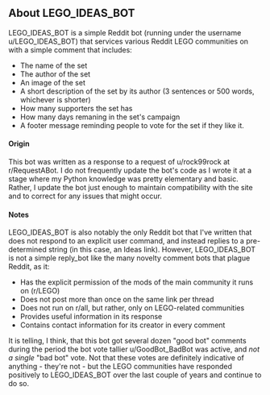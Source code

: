 ## About LEGO_IDEAS_BOT

LEGO_IDEAS_BOT is a simple Reddit bot (running under the username u/LEGO_IDEAS_BOT) that services various Reddit LEGO communities on with a simple comment that includes:

* The name of the set
* The author of the set
* An image of the set 
* A short description of the set by its author (3 sentences or 500 words, whichever is shorter)
* How many supporters the set has
* How many days remaning in the set's campaign
* A footer message reminding people to vote for the set if they like it.

#### Origin

This bot was written as a response to a request of u/rock99rock at r/RequestABot. I do not frequently update the bot's code as I wrote it at a stage where my Python knowledge was pretty elementary and basic. Rather, I update the bot just enough to maintain compatibility with the site and to correct for any issues that might occur.

#### Notes

LEGO_IDEAS_BOT is also notably the only Reddit bot that I've written that does not respond to an explicit user command, and instead replies to a pre-determined string (in this case, an Ideas link). However, LEGO_IDEAS_BOT is not a simple reply_bot like the many novelty comment bots that plague Reddit, as it:

* Has the explicit permission of the mods of the main community it runs on (r/LEGO)
* Does not post more than once on the same link per thread
* Does not run on r/all, but rather, only on LEGO-related communities
* Provides useful information in its response
* Contains contact information for its creator in every comment

It is telling, I think, that this bot got several dozen "good bot" comments during the period the bot vote tallier u/GoodBot_BadBot was active, and *not a single* "bad bot" vote. Not that these votes are definitely indicative of anything - they're not - but the LEGO communities have responded positively to LEGO_IDEAS_BOT over the last couple of years and continue to do so.